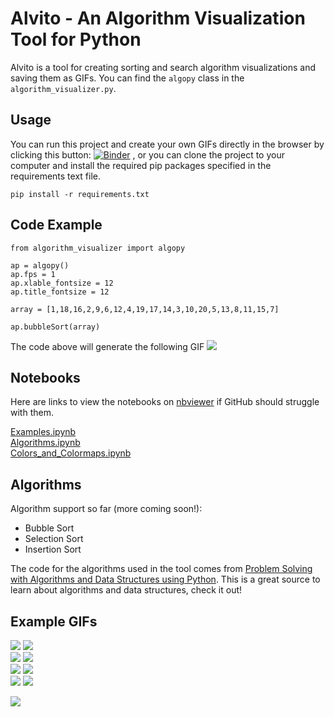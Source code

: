 # Alvito - An Algorithm Visualization Tool for Python

Alvito is a tool for creating sorting and search algorithm visualizations and saving them as GIFs. You can find the ```algopy``` class in the ```algorithm_visualizer.py```.

## Usage

You can run this project and create your own GIFs directly in the browser by clicking this button: [![Binder](https://mybinder.org/badge_logo.svg)](https://mybinder.org/v2/gh/Bjarten/algorithm-visualizer-python/master)
, or you can clone the project to your computer and install the required pip packages specified in the requirements text file.

```
pip install -r requirements.txt
```

## Code Example

```
from algorithm_visualizer import algopy

ap = algopy()
ap.fps = 1
ap.xlable_fontsize = 12
ap.title_fontsize = 12

array = [1,18,16,2,9,6,12,4,19,17,14,3,10,20,5,13,8,11,15,7]

ap.bubbleSort(array)
```
The code above will generate the following GIF
![](gifs/bubble_sort_list.gif)

## Notebooks
Here are links to view the notebooks on [nbviewer](https://nbviewer.jupyter.org/) if GitHub should struggle with them.

[Examples.ipynb](https://nbviewer.jupyter.org/github/Bjarten/algorithm-visualizer-python/blob/master/Examples.ipynb)<br>
[Algorithms.ipynb](https://nbviewer.jupyter.org/github/Bjarten/algorithm-visualizer-python/blob/master/Algorithms.ipynb)<br>
[Colors_and_Colormaps.ipynb](https://nbviewer.jupyter.org/github/Bjarten/algorithm-visualizer-python/blob/master/Colors_and_Colormaps.ipynb)

## Algorithms

Algorithm support so far (more coming soon!):

* Bubble Sort
* Selection Sort
* Insertion Sort

The code for the algorithms used in the tool comes from [Problem Solving with Algorithms and Data Structures using Python](http://interactivepython.org/runestone/static/pythonds/index.html). This is a great source to learn about algorithms and data structures, check it out!

## Example GIFs

![](gifs/bubble_sort_6_6.gif)
![](gifs/insertion_sort_6_6.gif)<br>
![](gifs/bubble_sort_YlGn.gif)
![](gifs/insertion_sort_wistia.gif)<br>
![](gifs/insertion_sort_grey.gif)
![](gifs/insertion_sort_reds.gif)<br>
![](gifs/insertion_sort_blues.gif)
![](gifs/bubble_sort_cool.gif)<br>

![](gifs/insertion_sort_20_1.gif)

